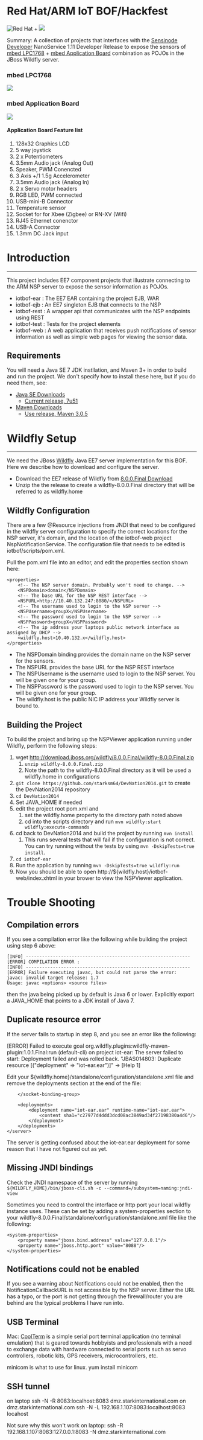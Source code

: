 # Red Hat/ARM IoT BOF/Hackfest
![Red Hat](images/rh-logo-blk.png) + ![](images/arm_mbed.jpg)

Summary: A collection of projects that interfaces with the
[Sensinode Developer](https://silver.arm.com/browse/SEN00) NanoService 1.11 Developer
Release to expose the sensors of [mbed LPC1768](https://mbed.org/platforms/mbed-LPC1768/) +
[mbed Application Board](https://mbed.org/components/mbed-Application-Board/) combination
as POJOs in the JBoss Wildfly server.

### mbed LPC1768
![](images/NXP_LPC1768.png)
### mbed Application Board
![](images/app_board_front_small_map1.png)
#### Application Board Feature list

1. 128x32 Graphics LCD
2. 5 way joystick
3. 2 x Potentiometers
4. 3.5mm Audio jack (Analog Out)
5. Speaker, PWM Conencted
6. 3 Axis +/1 1.5g Accelerometer
7. 3.5mm Audio jack (Analog In)
8. 2 x Servo motor headers
9. RGB LED, PWM connected
10. USB-mini-B Connector
11. Temperature sensor
12. Socket for for Xbee (Zigbee) or RN-XV (Wifi)
13. RJ45 Ethernet conenctor
14. USB-A Connector
15. 1.3mm DC Jack input

# Introduction
---------------------

This project includes EE7 component projects that illustrate connecting to the ARM NSP server to expose the sensor information as POJOs.

* iotbof-ear : The EE7 EAR containing the project EJB, WAR
* iotbof-ejb : An EE7 singleton EJB that connects to the NSP
* iotbof-rest : A wrapper api that communicates with the NSP endpoints using REST
* iotbof-test : Tests for the project elements
* iotbof-web : A web application that receives push notifications of sensor information
as well as simple web pages for viewing the sensor data.

## Requirements
You will need a Java SE 7 JDK instllation, and Maven 3+ in order to build and run the project. We don't specify how to install these here, but if you do need them, see:

* [Java SE Downloads](http://www.oracle.com/technetwork/java/javase/downloads/index.html)
  * [Current release, 7u51](http://www.oracle.com/technetwork/java/javase/downloads/jdk7-downloads-1880260.html)
* [Maven Downloads](http://maven.apache.org/download.cgi)
  * [Use release, Maven 3.0.5](http://mirrors.gigenet.com/apache/maven/maven-3/3.0.5/binaries/apache-maven-3.0.5-bin.zip)


# Wildfly Setup
-------------------
We need the JBoss [Wildfly](http://wildfly.org) Java EE7 server implementation for this BOF. Here we describe how to download and configure the server.

* Download the EE7 release of Wildfly from [8.0.0.Final Download](http://download.jboss.org/wildfly/8.0.0.Final/wildfly-8.0.0.Final.zip)
* Unzip the the release to create a wildfly-8.0.0.Final directory that will be referred to as wildfly.home

## Wildfly Configuration
There are a few @Resource injections from JNDI that need to be configured in the wildfly server configuration to specify the correct locations for the NSP server, it's domain, and the location of the iotbof-web project NspNotificationService. The configuration file that needs to be edited is iotbof/scripts/pom.xml.

Pull the pom.xml file into an editor, and edit the properties section shown here:

    <properties>
        <!-- The NSP server domain. Probably won't need to change. -->
        <NSPDomain>domain</NSPDomain>
        <!-- The base URL for the NSP REST interface -->
        <NSPURL>http://10.40.132.247:8080/</NSPURL>
        <!-- The username used to login to the NSP server -->
        <NSPUsername>groupX</NSPUsername>
        <!-- The password used to login to the NSP server -->
        <NSPPassword>groupX</NSPPassword>
        <!-- The ip address your laptops public network interface as assigned by DHCP -->
        <wildfly.host>10.40.132.x</wildfly.host>
    </properties>

* The NSPDomain binding provides the domain name on the NSP server for the sensors.
* The NSPURL provides the base URL for the NSP REST interface
* The NSPUsername is the username used to login to the NSP server. You will be given one for your group.
* The NSPPassword is the password used to login to the NSP server. You will be given one for your group.
* The wildfly.host is the public NIC IP address your Wildfly server is bound to.

## Building the Project
To build the project and bring up the NSPViewer application running under Wildfly, perform the following steps:

1. wget http://download.jboss.org/wildfly/8.0.0.Final/wildfly-8.0.0.Final.zip
    1. `unzip wildfly-8.0.0.Final.zip`
    2. Note the path to the wildfly-8.0.0.Final directory as it will be used a wildfly.home in configurations
2. `git clone https://github.com/starksm64/DevNation2014.git` to create the DevNation2014 repository
3. `cd DevNation2014`
4. Set JAVA_HOME if needed
5. edit the project root pom.xml and
	1. set the wildfly.home property to the directory path noted above
	2. cd into the scripts directory and run `mvn wildfly:start wildfly:execute-commands`
6. cd back to DevNation2014 and build the project by running `mvn install`
    1. This runs several tests that will fail if the configuration is not correct. You can try running without the tests by using `mvn -DskipTests=true install`.
7. `cd iotbof-ear`
8. Run the application by running `mvn -DskipTests=true wildfly:run`
9. Now you should be able to open http://${wildfly.host}/iotbof-web/index.xhtml in your brower to view the NSPViewer application.



#
# Trouble Shooting

## Compilation errors
If you see a compilation error like the following while building the project using step 6 above:

	[INFO] -------------------------------------------------------------
	[ERROR] COMPILATION ERROR : 
	[INFO] -------------------------------------------------------------
	[ERROR] Failure executing javac, but could not parse the error:
	javac: invalid target release: 1.7
	Usage: javac <options> <source files>

then the java being picked up by default is Java 6 or lower. Explicitly export a JAVA_HOME that points to a JDK install of Java 7.

## Duplicate resource error

If the server fails to startup in step 8, and you see an error like the following:

[ERROR] Failed to execute goal org.wildfly.plugins:wildfly-maven-plugin:1.0.1.Final:run (default-cli) on project iot-ear: The server failed to start: Deployment failed and was rolled back. "JBAS014803: Duplicate resource [(\"deployment\" => \"iot-ear.ear\")]" -> [Help 1]

Edit your ${wildfly.home}/standalone/configuration/standalone.xml file and remove the deployments section at the end of the file:

	    </socket-binding-group>
	
	    <deployments>
	        <deployment name="iot-ear.ear" runtime-name="iot-ear.ear">
	            <content sha1="c27977d4ddd3dcd08ac3849ad34f27198380a4d6"/>
	        </deployment>
	    </deployments>
	</server>

The server is getting confused about the iot-ear.ear deployment for some reason that I have not figured out as yet.

## Missing JNDI bindings
Check the JNDI namespace of the server by running
`${WILDFLY_HOME}/bin/jboss-cli.sh -c --command=/subsystem=naming:jndi-view`

Sometimes you need to control the interface or http port your local wildfly instance uses. These can be set by adding a system-properties section to your wildfly-8.0.0.Final/standalone/configuration/standalone.xml file like the following:

    <system-properties>
        <property name="jboss.bind.address" value="127.0.0.1"/>
        <property name="jboss.http.port" value="8088"/>
    </system-properties>

## Notifications could not be enabled
If you see a warning about Notifications could not be enabled, then the NotificationCallbackURL is not accessible by the NSP server. Either the URL has a typo, or the port is not getting through the firewall/router you are behind are the typical problems I have run into.

## USB Terminal

Mac: [CoolTerm](http://freeware.the-meiers.org/CoolTermMac.zip) is a simple serial port terminal application (no terminal emulation) that is geared towards hobbyists and professionals with a need to exchange data with hardware connected to serial ports such as servo controllers, robotic kits, GPS receivers, microcontrollers, etc.

minicom is what to use for linux.
yum install minicom

## SSH tunnel

on laptop
ssh -N -R 8083:localhost:8083 dmz.starkinternational.com
on dmz.starkinternational.com
ssh -N -L 192.168.1.107:8083:localhost:8083 locahost

Not sure why this won't work on laptop:
ssh -R 192.168.1.107:8083:127.0.0.1:8083 -N dmz.starkinternational.com
